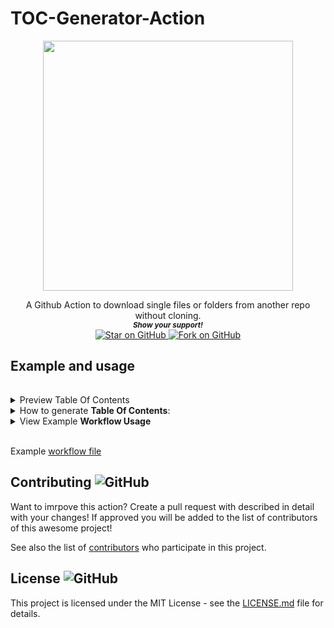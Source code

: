 # TOC-Generator-Action


<p align="center">
  <img height="400" src="https://capsule-render.vercel.app/api?type=waving&color=03a9f4&height=300&section=header&text=Table of Contents Generator&fontSize=60&fontColor=ffffff&animation=fadeIn&fontAlignY=38&desc=Created by github.com/MarketingPipeline &descAlignY=51&descAlign=50" />
</p>
<div align="center">
A Github Action to download single files or folders from another repo without cloning.
  
  
   <br>
  <small> <b><i>Show your support!</i> </b></small>
  <br>
   <a href="https://github.com/MarketingPipeline/GitHub-Downloader-Action">
    <img title="Star on GitHub" src="https://img.shields.io/github/stars/MarketingPipeline/GitHub-Downloader-Action.svg?style=social&label=Star">
  </a>
  <a href="https://github.com/MarketingPipeline/GitHub-Downloader-Action/fork">
    <img title="Fork on GitHub" src="https://img.shields.io/github/forks/MarketingPipeline/GitHub-Downloader-Action.svg?style=social&label=Fork">
  </a>
   </p>  
 </div>



	

## Example and usage


######

<details><summary> Preview Table Of Contents</summary>

<br>

<!-- toc -->

- [Example and usage](#example-and-usage)
- [WARNING: Only 1 table of contents can be generated in a README - if you use more than one you WILL face problems.](#warning-only-1-table-of-contents-can-be-generated-in-a-readme---if-you-use-more-than-one-you-will-face-problems)
- [Contributing ![GitHub](https://img.shields.io/github/contributors/MarketingPipeline/GitHub-Downloader-Action)](#contributing-githubhttpsimgshieldsiogithubcontributorsmarketingpipelinegithub-downloader-action)
- [License ![GitHub](https://img.shields.io/github/license/MarketingPipeline/GitHub-Downloader-Action)](#license-githubhttpsimgshieldsiogithublicensemarketingpipelinegithub-downloader-action)

<!-- tocstop -->

<br>

</details>


<details><summary>How to generate <b>Table Of Contents</b>:</summary>
<br>
  
## WARNING: Only 1 table of contents can be generated in a README - if you use more than one you WILL face problems.   
  
To generate tables of contents automatically use anywhere in your README.md file a comment like so

   
&lt;!-- toc -->

&lt;!-- tocstop -->


 <br>	 <br>	 <br>	 <br>	 <br>	 <br>	 <br>	 <br>	 <br>	
</details>

<details>
<summary> View Example <b>Workflow Usage</b></summary> 
<br><br>

    - uses: actions/checkout@v2
    - uses: MarketingPipeline/Table-of-Contents-Generator@main


    - name: Commit and Push Updated Table Of Contents
      run: |
         git config --global user.name "github-actions[bot]"
         git config --global user.email "41898282+github-actions[bot]@users.noreply.github.com"
         git add README.md
         git commit -m "Updated Table Of Contents"
         git push
         
</details>

<br>

Example [workflow file](.github/example_workflow.yaml)         



## Contributing ![GitHub](https://img.shields.io/github/contributors/MarketingPipeline/GitHub-Downloader-Action)

Want to imrpove this action? Create a pull request with described in detail with your changes! If approved you will be added to the list of contributors of this awesome project!

See also the list of
[contributors](https://github.com/MarketingPipeline/GitHub-Downloader-Action/graphs/contributors) who
participate in this project.

## License ![GitHub](https://img.shields.io/github/license/MarketingPipeline/GitHub-Downloader-Action)

This project is licensed under the MIT License - see the
[LICENSE.md](https://github.com/MarketingPipeline/GitHub-Downloader-Action/blob/main/LICENSE) file for
details.



